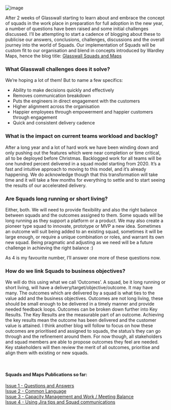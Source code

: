 ![image](Pictures/BlogIssue1.png)

After 2 weeks of Glasswall starting to learn about and embrace the concept of squads in the work place in preparation for full adoption in the new year, a number of questions have been raised and some initial challenges discussed. I’ll be attempting to start a cadence of blogging about these to publicise our answers, conclusions, challenges, discussions and the overall journey into the world of Squads. Our implementation of Squads will be custom fit to our organisation and blend in concepts introduced by Wardley Maps, hence the blog title: [Glasswall Squads and Maps](https://www.slideshare.net/LukeRobbertse/glasswall-squads-and-maps-framework-v05)

### What Glasswall challenges does it solve?
We’re hoping a lot of them! But to name a few specifics:
* Ability to make decisions quickly and effectively
* Removes communication breakdown
* Puts the engineers in direct engagement with the customers
* Higher alignment across the organisation
* Happier employees through empowerment and happier customers through engagement
* Quick and consistent delivery cadence

### What is the impact on current teams workload and backlog?
After a long year and a lot of hard work we have been winding down and only pushing out the features which were near completion or time critical, all to be deployed before Christmas. Backlogged work for all teams will be one hundred percent delivered in a squad model starting from 2020. It’s a fast and intuitive approach to moving to this model, and it’s already happening. We do acknowledge though that this transformation will take time and it will take a few months for everything to settle and to start seeing the results of our accelerated delivery.

### Are Squads long running or short living?
Either, both. We will need to provide flexibility and also the right balance between squads and the outcomes assigned to them. Some squads will be long running as they support a platform or a product. We may also create a pioneer type squad to innovate, prototype or MVP a new idea. Sometimes an outcome will suit being added to an existing squad, sometimes it will be large enough, or require a unique combination or roles, and warrant its own new squad. Being pragmatic and adjusting as we need will be a future challenge in achieving the right balance :)

As 4 is my favourite number, I’ll answer one more of these questions now.

### How do we link Squads to business objectives?
We will do this using what we call ‘Outcomes’. A squad, be it long running or short living, will have a delivery/target/objective/outcome. It may have many. The outcomes which are delivered by a squad is what ties to the value add and the business objectives. Outcomes are not long living, these should be small enough to be delivered in a timely manner and provide needed feedback loops. Outcomes can be broken down further into Key Results. The Key Results are the measurable part of an outcome. Achieving the key results mean the outcome has been delivered and the customer value is attained. I think another blog will follow to focus on how these outcomes are prioritised and assigned to squads, the status’s they can go through and the refinement around them. For now though, all stakeholders and squad members are able to propose outcomes they feel are needed. Key stakeholders will then review the merit of all outcomes, prioritise and align them with existing or new squads.

<br/>  

#### Squads and Maps Publications so far:
[Issue 1 - Questions and Answers](https://medium.com/glasswall-engineering/glasswall-squads-and-maps-issue-1-questions-a5056b8c37c9)  
[Issue 2 - Common Language](https://medium.com/glasswall-engineering/slideshare-glasswall-squads-and-maps-part-2-e3b8b222b72f)  
[Issue 3 - Capacity Management and Work / Meeting Balance](https://medium.com/glasswall-engineering/glasswall-squads-and-maps-issue-3-capacity-management-and-work-meeting-balance-cd7660d15100)  
[Issue 4 - Using Jira tips and Squad communications](https://medium.com/glasswall-engineering/jira-tips-and-squad-communications-2bbc7676aa10)


